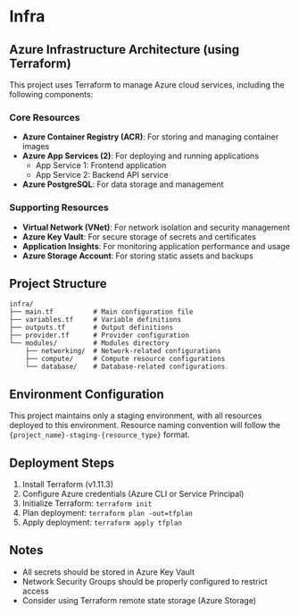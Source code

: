 # Infra

## Azure Infrastructure Architecture (using Terraform)

This project uses Terraform to manage Azure cloud services, including the following components:

### Core Resources
- **Azure Container Registry (ACR)**: For storing and managing container images
- **Azure App Services (2)**: For deploying and running applications
  - App Service 1: Frontend application
  - App Service 2: Backend API service
- **Azure PostgreSQL**: For data storage and management

### Supporting Resources
- **Virtual Network (VNet)**: For network isolation and security management
- **Azure Key Vault**: For secure storage of secrets and certificates
- **Application Insights**: For monitoring application performance and usage
- **Azure Storage Account**: For storing static assets and backups

## Project Structure

```
infra/
├── main.tf          # Main configuration file
├── variables.tf     # Variable definitions
├── outputs.tf       # Output definitions
├── provider.tf      # Provider configuration
└── modules/         # Modules directory
    ├── networking/  # Network-related configurations
    ├── compute/     # Compute resource configurations
    └── database/    # Database-related configurations
```

## Environment Configuration

This project maintains only a staging environment, with all resources deployed to this environment. Resource naming convention will follow the `{project_name}-staging-{resource_type}` format.

## Deployment Steps

1. Install Terraform (v1.11.3)
2. Configure Azure credentials (Azure CLI or Service Principal)
3. Initialize Terraform: `terraform init`
4. Plan deployment: `terraform plan -out=tfplan`
5. Apply deployment: `terraform apply tfplan`

## Notes

- All secrets should be stored in Azure Key Vault
- Network Security Groups should be properly configured to restrict access
- Consider using Terraform remote state storage (Azure Storage)
